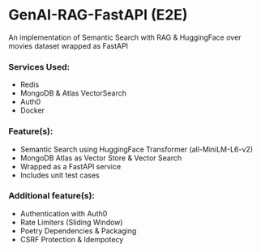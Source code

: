 # GenAI-RAG-FastAPI (E2E)

An implementation of Semantic Search with RAG & HuggingFace over movies dataset wrapped as FastAPI

### Services Used:

- Redis
- MongoDB & Atlas VectorSearch
- Auth0
- Docker

### Feature(s):

- Semantic Search using HuggingFace Transformer (all-MiniLM-L6-v2)
- MongoDB Atlas as Vector Store & Vector Search
- Wrapped as a FastAPI service
- Includes unit test cases

### Additional feature(s):

- Authentication with Auth0
- Rate Limiters (Sliding Window)
- Poetry Dependencies & Packaging
- CSRF Protection & Idempotecy
